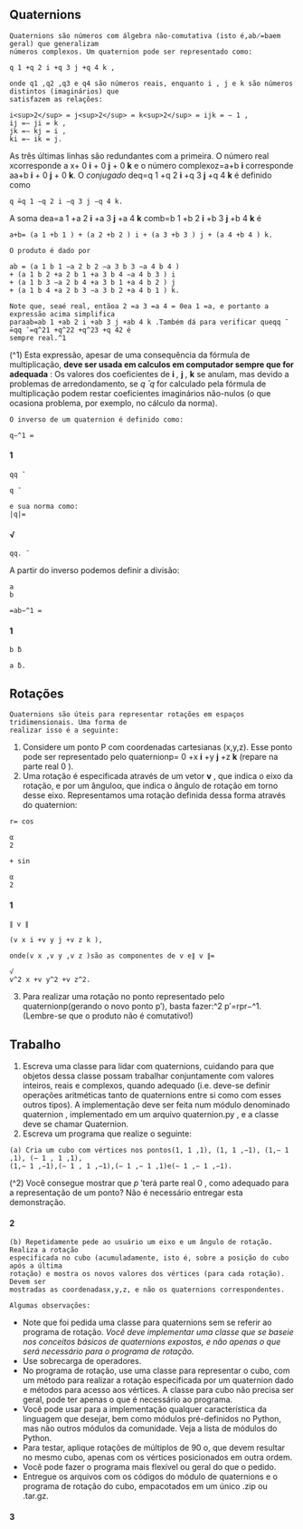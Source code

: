 ## Quaternions

```
Quaternions são números com álgebra não-comutativa (isto é,ab̸=baem geral) que generalizam
números complexos. Um quaternion pode ser representado como:
```
```
q 1 +q 2 i +q 3 j +q 4 k ,
```
```
onde q1 ,q2 ,q3 e q4 são números reais, enquanto i , j e k são números distintos (imaginários) que
satisfazem as relações:
```
```
i<sup>2</sup> = j<sup>2</sup> = k<sup>2</sup> = ijk = − 1 ,
ij =− ji = k ,
jk =− kj = i ,
ki =− ik = j.
```
As três últimas linhas são redundantes com a primeira. O número real xcorresponde a
x+ 0 **i** + 0 **j** + 0 **k** e o número complexoz=a+b **i** corresponde aa+b **i** + 0 **j** + 0 **k**.
O _conjugado_ deq=q 1 +q 2 **i** +q 3 **j** +q 4 **k** é definido como

```
q ̄=q 1 −q 2 i −q 3 j −q 4 k.
```
A soma dea=a 1 +a 2 **i** +a 3 **j** +a 4 **k** comb=b 1 +b 2 **i** +b 3 **j** +b 4 **k** é

```
a+b= (a 1 +b 1 ) + (a 2 +b 2 ) i + (a 3 +b 3 ) j + (a 4 +b 4 ) k.
```
```
O produto é dado por
```
```
ab = (a 1 b 1 −a 2 b 2 −a 3 b 3 −a 4 b 4 )
+ (a 1 b 2 +a 2 b 1 +a 3 b 4 −a 4 b 3 ) i
+ (a 1 b 3 −a 2 b 4 +a 3 b 1 +a 4 b 2 ) j
+ (a 1 b 4 +a 2 b 3 −a 3 b 2 +a 4 b 1 ) k.
```
```
Note que, seaé real, entãoa 2 =a 3 =a 4 = 0ea 1 =a, e portanto a expressão acima simplifica
paraab=ab 1 +ab 2 i +ab 3 j +ab 4 k .Também dá para verificar queqq ̄=qq ̄ =q^21 +q^22 +q^23 +q 42 é
sempre real.^1
```
(^1) Esta expressão, apesar de uma consequência da fórmula de multiplicação, **deve ser usada em calculos
em computador sempre que for adequada** : Os valores dos coeficientes de **i** _,_ **j** _,_ **k** se anulam, mas devido
a problemas de arredondamento, se _q_ ̄ _q_ for calculado pela fórmula de multiplicação podem restar coeficientes
imaginários não-nulos (o que ocasiona problema, por exemplo, no cálculo da norma).


```
O inverso de um quaternion é definido como:
```
```
q−^1 =
```
#### 1

```
qq ̄
```
```
q ̄
```
```
e sua norma como:
|q|=
```
#### √

```
qq. ̄
```
A partir do inverso podemos definir a divisão:

```
a
b
```
```
=ab−^1 =
```
#### 1

```
b ̄b
```
```
a ̄b.
```
## Rotações

```
Quaternions são úteis para representar rotações em espaços tridimensionais. Uma forma de
realizar isso é a seguinte:
```
1. Considere um ponto P com coordenadas cartesianas (x,y,z). Esse ponto pode ser
    representado pelo quaternionp= 0 +x **i** +y **j** +z **k** (repare na parte real 0 ).
2. Uma rotação é especificada através de um vetor **v** , que indica o eixo da rotação, e por
    um ânguloα, que indica o ângulo de rotação em torno desse eixo. Representamos uma
    rotação definida dessa forma através do quaternion:

```
r= cos
```
```
α
2
```
```
+ sin
```
```
α
2
```
#### 1

```
∥ v ∥
```
```
(v x i +v y j +v z k ),
```
```
onde(v x ,v y ,v z )são as componentes de v e∥ v ∥=
```
```
√
v^2 x +v y^2 +v z^2.
```
3. Para realizar uma rotação no ponto representado pelo quaternionp(gerando o novo ponto
    p′), basta fazer:^2
       p′=rpr−^1.
(Lembre-se que o produto não é comutativo!)

## Trabalho

1. Escreva uma classe para lidar com quaternions, cuidando para que objetos dessa classe
    possam trabalhar conjuntamente com valores inteiros, reais e complexos, quando adequado
(i.e. deve-se definir operações aritméticas tanto de quaternions entre si como com esses
outros tipos).
A implementação deve ser feita num módulo denominado quaternion , implementado em
um arquivo quaternion.py , e a classe deve se chamar Quaternion.
2. Escreva um programa que realize o seguinte:

```
(a) Cria um cubo com vértices nos pontos(1, 1 ,1), (1, 1 ,−1), (1,− 1 ,1), (− 1 , 1 ,1),
(1,− 1 ,−1),(− 1 , 1 ,−1),(− 1 ,− 1 ,1)e(− 1 ,− 1 ,−1).
```
(^2) Você consegue mostrar que _p_ ′terá parte real 0 , como adequado para a representação de um ponto? Não é
necessário entregar esta demonstração.

#### 2


```
(b) Repetidamente pede ao usuário um eixo e um ângulo de rotação. Realiza a rotação
especificada no cubo (acumuladamente, isto é, sobre a posição do cubo após a última
rotação) e mostra os novos valores dos vértices (para cada rotação). Devem ser
mostradas as coordenadasx,y,z, e não os quaternions correspondentes.
```
```
Algumas observações:
```
- Note que foi pedida uma classe para quaternions sem se referir ao programa de rotação.
    _Você deve implementar uma classe que se baseie nos conceitos básicos de quaternions_
       _expostos, e não apenas o que será necessário para o programa de rotação._
- Use sobrecarga de operadores.
- No programa de rotação, use uma classe para representar o cubo, com um método para
    realizar a rotação especificada por um quaternion dado e métodos para acesso aos vértices.
    A classe para cubo não precisa ser geral, pode ter apenas o que é necessário ao programa.
- Você pode usar para a implementação qualquer característica da linguagem que desejar,
    bem como módulos pré-definidos no Python, mas não outros módulos da comunidade.
    Veja a lista de módulos do Python.
- Para testar, aplique rotações de múltiplos de 90 o, que devem resultar no mesmo cubo,
    apenas com os vértices posicionados em outra ordem.
- Você pode fazer o programa mais flexível ou geral do que o pedido.
- Entregue os arquivos com os códigos do módulo de quaternions e o programa de rotação
    do cubo, empacotados em um único .zip ou .tar.gz.

#### 3

